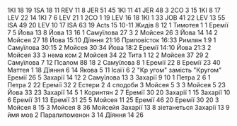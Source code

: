 1KI 18 19
1SA 18 11
REV 11 8
JER 51 45 
1KI 11 41 
JER 48 3 
2CO 3 15 
1KI 8 17 
LEV 22 14 
1KI 7 6 
LEV 21 1 
2CO 1 19 
LEV 16 18 
1KI 1 33 
JOB 41 22 
LEV 13 55 
ISA 49 20 
LEV 10 17 
ISA 63 19 
Acts 15 10-11
Жидів 8 12
1 Тимотея 1 1
Еремії 7 5
Йова 13 8
Йова 13 16
1 Самуїлова 27 3
2 Мойсея 26 3
Йова 14 14
2 Мойсея 27 18
Йова 15:10
Дїяння 21:16
Приповісток 16:33
Римлян 1:9
1 Самуїлова 30:15
2 Мойсея 30:34
Йова 18:2
Еремії 14:10
Йова 21:3
2 Мойсея 33 3 нема ком
2 Мойсея 34 22
Тита 1 12
2 Мойсея 37 29
2 Самуїлова 7 12
Псалом 88 18
2 Самуїлова 8 1
Еремії 22 8
Еремії 23 40
Маттея 1 18
Дїяння 6 14
Якова 5 11
Ісаїї 6 2 "Кр угом" замість "Кругом"
Еремії 26 5
Захарії 14 12
2 Самуїлова 13 3
Захарії 9 10
1 Петра 2 6
1 Петра 2 22
Еремії 32 2
Естери 2 4 сподоби
3 Мойсея 5 3
3 Мойсея 5 23
Йова 33 23
Захарії 14 5
1 Коринтян 2 7
Еремії 30 20
Захарії 1 15
Захарії 10 6
Еремії 31 13
Еремії 31 25
5 Мойсея 11 25
Еремії 46 20
Еремії 30 20
3 Мойсея 8 15
3 Мойсея 8 36 Мойсейя
Захарії 13 8 зіетанеться
Захарії 13 9 ймя мов
2 Паралипоменон 3 14
Дїяння 14 26